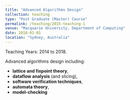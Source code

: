 ```yaml
---
title: "Advanced Algorithms Design"
collection: teaching
type: "Post Graduate (Master) Course"
permalink: /teaching/2015-teaching-1
venue: "Macquarie University, Department of Computing"
date: 2018-01-01
location: "Sydney, Australia"
---
```


Teaching Years: 2014 to 2018.

Advanced algorithms design including:

- **lattice and fixpoint theory**,
- **dataflow analysis** (and slicing),
- **software verification techniques**,
- **automata theory**,
- **model-checking**